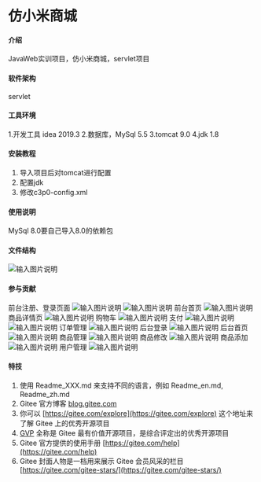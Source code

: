 # 仿小米商城

#### 介绍
JavaWeb实训项目，仿小米商城，servlet项目

#### 软件架构
servlet

#### 工具环境

1.开发工具 idea 2019.3
2.数据库，MySql 5.5
3.tomcat 9.0
4.jdk 1.8

#### 安装教程

1.  导入项目后对tomcat进行配置
2.  配置jdk
3.  修改c3p0-config.xml

#### 使用说明

MySql 8.0要自己导入8.0的依赖包

#### 文件结构
![输入图片说明](image/%E6%96%87%E4%BB%B6%E7%BB%93%E6%9E%841.png)

#### 参与贡献

前台注册、登录页面
![输入图片说明](image/%E7%99%BB%E5%BD%95.png)
![输入图片说明](image/%E6%B3%A8%E5%86%8C.png)
前台首页
![输入图片说明](image/%E5%89%8D%E5%8F%B0%E9%A6%96%E9%A1%B5.png)
商品详情页
![输入图片说明](image/%E5%95%86%E5%93%81%E8%AF%A6%E6%83%85%E9%A1%B5.png)
购物车
![输入图片说明](image/%E8%B4%AD%E7%89%A9%E8%BD%A6.png)
支付
![输入图片说明](image/%E6%94%AF%E4%BB%981.png)
![输入图片说明](image/%E6%94%AF%E4%BB%982.png)
订单管理
![输入图片说明](image/%E8%AE%A2%E5%8D%95%E7%AE%A1%E7%90%86.png)
后台登录
![输入图片说明](image/%E5%90%8E%E5%8F%B0%E7%99%BB%E5%BD%95.png)
后台首页
![输入图片说明](image/%E5%90%8E%E5%8F%B0%E9%A6%96%E9%A1%B5.png)
商品管理
![输入图片说明](image/%E5%95%86%E5%93%81%E7%AE%A1%E7%90%86.png)
商品修改
![输入图片说明](image/%E5%95%86%E5%93%81%E4%BF%AE%E6%94%B9.png)
商品添加
![输入图片说明](image/%E5%95%86%E5%93%81%E6%B7%BB%E5%8A%A0.png)
用户管理
![输入图片说明](image/%E7%94%A8%E6%88%B7%E7%AE%A1%E7%90%86.png)
#### 特技

1.  使用 Readme\_XXX.md 来支持不同的语言，例如 Readme\_en.md, Readme\_zh.md
2.  Gitee 官方博客 [blog.gitee.com](https://blog.gitee.com)
3.  你可以 [https://gitee.com/explore](https://gitee.com/explore) 这个地址来了解 Gitee 上的优秀开源项目
4.  [GVP](https://gitee.com/gvp) 全称是 Gitee 最有价值开源项目，是综合评定出的优秀开源项目
5.  Gitee 官方提供的使用手册 [https://gitee.com/help](https://gitee.com/help)
6.  Gitee 封面人物是一档用来展示 Gitee 会员风采的栏目 [https://gitee.com/gitee-stars/](https://gitee.com/gitee-stars/)
